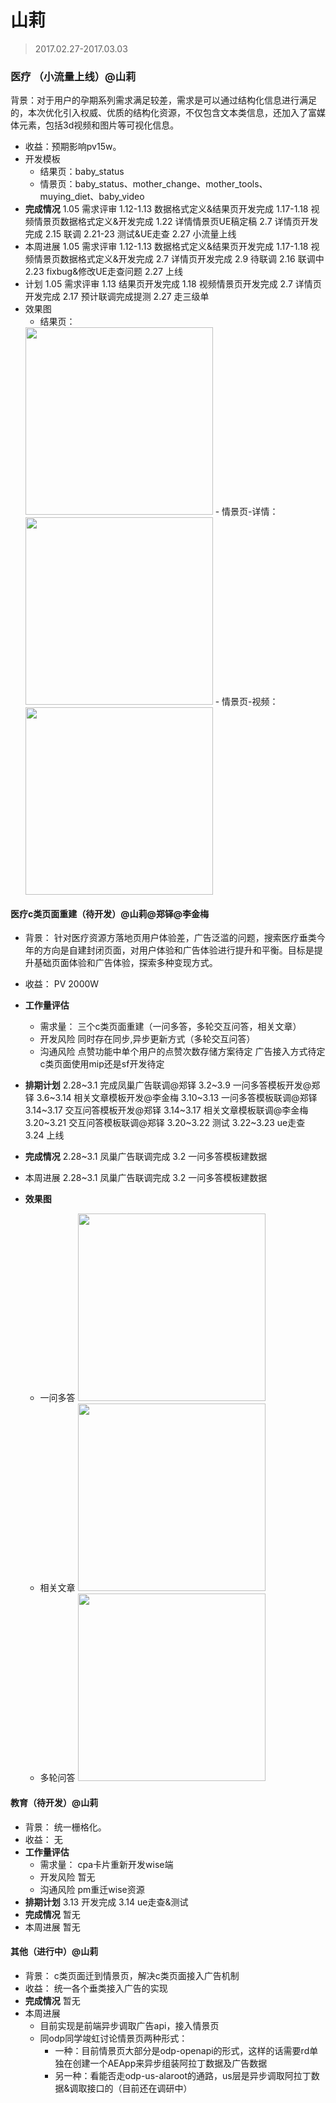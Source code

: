 # 山莉

> 2017.02.27-2017.03.03
   
### 医疗 （小流量上线）@山莉
背景：对于用户的孕期系列需求满足较差，需求是可以通过结构化信息进行满足的，本次优化引入权威、优质的结构化资源，不仅包含文本类信息，还加入了富媒体元素，包括3d视频和图片等可视化信息。
- 收益：预期影响pv15w。
- 开发模板
	- 结果页：baby_status
	- 情景页：baby_status、mother_change、mother_tools、muying_diet、baby_video
- **完成情况**
	1.05 需求评审
    1.12-1.13 数据格式定义&结果页开发完成
    1.17-1.18 视频情景页数据格式定义&开发完成
    1.22 详情情景页UE稿定稿
    2.7 详情页开发完成
    2.15 联调
    2.21-23 测试&UE走查
    2.27 小流量上线
- 本周进展
	1.05 需求评审
    1.12-1.13 数据格式定义&结果页开发完成
    1.17-1.18 视频情景页数据格式定义&开发完成
    2.7 详情页开发完成
    2.9 待联调
    2.16 联调中
    2.23 fixbug&修改UE走查问题
    2.27 上线
- 计划
	1.05 需求评审
    1.13 结果页开发完成
    1.18 视频情景页开发完成
    2.7 详情页开发完成
    2.17 预计联调完成提测
    2.27 走三级单
- 效果图
   - 结果页：
	<img width=300 src="http://wiki.baidu.com/download/attachments/296912444/image2017-3-2%2015%3A14%3A53.png?api=v2">
   - 情景页-详情： 
   <img width=300 src="http://wiki.baidu.com/download/attachments/296912444/image2017-3-2%2015%3A12%3A25.png?api=v2">
  - 情景页-视频：
   <img width=300 src="http://wiki.baidu.com/download/attachments/296912444/image2017-3-2%2015%3A10%3A59.png?api=v2">


#### 医疗c类页面重建（待开发）@山莉@郑铎@李金梅
- 背景：
  针对医疗资源方落地页用户体验差，广告泛滥的问题，搜索医疗垂类今年的方向是自建封闭页面，对用户体验和广告体验进行提升和平衡。目标是提升基础页面体验和广告体验，探索多种变现方式。
- 收益：
  PV 2000W
- **工作量评估**
  - 需求量：
    三个c类页面重建（一问多答，多轮交互问答，相关文章）
  - 开发风险
    同时存在同步,异步更新方式（多轮交互问答）
  - 沟通风险
    点赞功能中单个用户的点赞次数存储方案待定
    广告接入方式待定
    c类页面使用mip还是sf开发待定
- **排期计划**
    2.28~3.1  完成凤巢广告联调@郑铎
    3.2~3.9   一问多答模板开发@郑铎
    3.6~3.14  相关文章模板开发@李金梅
    3.10~3.13 一问多答模板联调@郑铎
    3.14~3.17 交互问答模板开发@郑铎
    3.14~3.17 相关文章模板联调@李金梅
    3.20~3.21 交互问答模板联调@郑铎
    3.20~3.22 测试
    3.22~3.23 ue走查
    3.24      上线 
- **完成情况**
    2.28~3.1 凤巢广告联调完成
    3.2      一问多答模板建数据
- 本周进展
    2.28~3.1 凤巢广告联调完成
    3.2      一问多答模板建数据
    
- **效果图**
  - 一问多答
    <img width=300 src="http://wiki.baidu.com/download/attachments/296912444/chunyu1.jpg?api=v2">
  - 相关文章
    <img width=300 src="http://wiki.baidu.com/download/attachments/296912444/chunyu2.jpg?api=v2">
  - 多轮问答
    <img width=300 src="http://wiki.baidu.com/download/attachments/296912444/chunyu4.jpg?api=v2">

#### 教育（待开发）@山莉
- 背景：
  统一栅格化。
- 收益：
  无
- **工作量评估**
  - 需求量：
    cpa卡片重新开发wise端
  - 开发风险
    暂无
  - 沟通风险
    pm重迁wise资源
- **排期计划**
    3.13 开发完成
    3.14 ue走查&测试
- **完成情况**
    暂无
- 本周进展
    暂无
    
#### 其他（进行中）@山莉
- 背景：
  c类页面迁到情景页，解决c类页面接入广告机制
- 收益：
  统一各个垂类接入广告的实现
- **完成情况**
    暂无
- 本周进展
    - 目前实现是前端异步调取广告api，接入情景页
    - 同odp同学竣虹讨论情景页两种形式：
        * 一种：目前情景页大部分是odp-openapi的形式，这样的话需要rd单独在创建一个AEApp来异步组装阿拉丁数据及广告数据
        * 另一种：看能否走odp-us-alaroot的通路，us层是异步调取阿拉丁数据&调取接口的（目前还在调研中）

